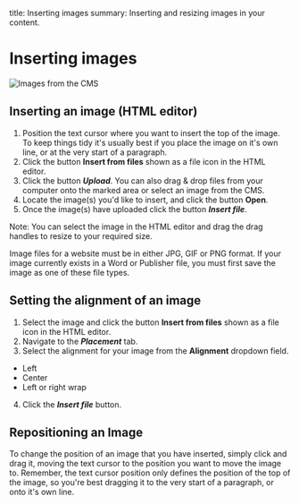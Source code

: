 title: Inserting images
summary: Inserting and resizing images in your content.


# Inserting images

![Images from the CMS](/_images/images-from-cms.png)

## Inserting an image (HTML editor)
 1. Position the text cursor where you want to insert the top of the image. To keep things tidy it's usually best if you place the image on it's own line, or at the very start of a paragraph.
 2. Click the button **Insert from files** shown as a file icon in the HTML editor.
 3. Click the button ***Upload***. You can also drag & drop files from your computer onto the marked area or select an image from the CMS.
 4. Locate the image(s) you'd like to insert, and click the button **Open**.
 5. Once the image(s) have uploaded click the button ***Insert file***.

Note: You can select the image in the HTML editor and drag the drag handles to resize to your required size.

<div class="note" markdown="1">
Image files for a website must be in either JPG, GIF or PNG format. If your image currently exists in a Word or Publisher file, you must first save the image as one of these file types.
</div>

## Setting the alignment of an image

1. Select the image and click the button **Insert from files** shown as a file icon in the HTML editor.
2. Navigate to the ***Placement*** tab.
3. Select the alignment for your image from the **Alignment** dropdown field.
* Left
* Center
* Left or right wrap
4. Click the ***Insert file*** button.

## Repositioning an Image

To change the position of an image that you have inserted, simply click and drag it, moving the text cursor to the position you want to move the image to. Remember, the text cursor position only defines the position of the top of the image, so you're best dragging it to the very start of a paragraph, or onto it's own line.
